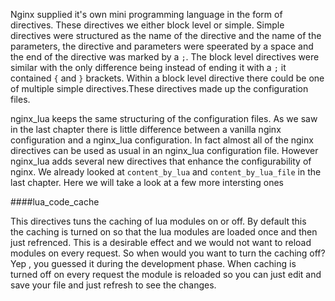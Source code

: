 Nginx supplied it's own mini programming language in the form of directives. 
These directives we either block level or simple. Simple directives were 
structured as the name of the directive and the name of the parameters, 
the directive and parameters were speerated by a space and the end of the 
directive was marked by a `;`. The block level directives were similar with
the only difference being instead of ending it with a `;` it contained `{` and
`}` brackets. Within a block level directive there could be one of multiple 
simple directives.These directives made up the configuration files.

nginx_lua keeps the same structuring of the configuration files.
As we saw in the last chapter there is little difference between
a vanilla nginx configuration and a nginx_lua configuration. In fact almost
all of the nginx directives can be used as usual in an nginx_lua configuration
file. However nginx_lua adds several new directives that enhance the configurability
of nginx. We already looked at `content_by_lua` and `content_by_lua_file` in the last
chapter. Here we will take a look at a few more intersting ones

####lua_code_cache 

This directives tuns the caching of lua modules on or off. By default this  
the caching is turned on so that the lua modules are loaded once and then 
just refrenced. This is a desirable effect and we would not want to reload 
modules on every request. So when would you want to turn the caching off? 
Yep , you guessed it during the development phase. When caching is turned off 
on every request the module is reloaded so you can just edit and save your file and 
just refresh to see the changes. 
